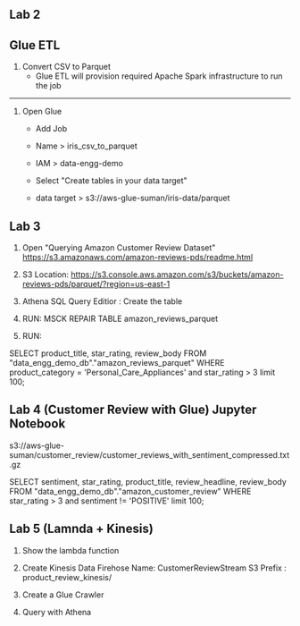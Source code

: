 Lab 2
-----

Glue ETL
--------

1. Convert CSV to Parquet 
    - Glue ETL will provision required Apache Spark infrastructure to run the job

----------------------------

1. Open Glue 
    - Add Job 
    - Name      > iris_csv_to_parquet
    - IAM       > data-engg-demo

    - Select "Create tables in your data target"
    - data target > s3://aws-glue-suman/iris-data/parquet

Lab 3 
-----

1. Open "Querying Amazon Customer Review Dataset"
    https://s3.amazonaws.com/amazon-reviews-pds/readme.html
    
2. S3 Location: https://s3.console.aws.amazon.com/s3/buckets/amazon-reviews-pds/parquet/?region=us-east-1

3. Athena SQL Query Editior : Create the table 

4. RUN: MSCK REPAIR TABLE amazon_reviews_parquet

5. RUN:

SELECT product_title, star_rating, review_body
FROM "data_engg_demo_db"."amazon_reviews_parquet" 
WHERE product_category = 'Personal_Care_Appliances'
and star_rating > 3
limit 100;

Lab 4 (Customer Review with Glue) Jupyter Notebook
---------------------------------------------------
s3://aws-glue-suman/customer_review/customer_reviews_with_sentiment_compressed.txt.gz

SELECT sentiment, star_rating, product_title, review_headline, review_body
FROM "data_engg_demo_db"."amazon_customer_review"
WHERE star_rating > 3 and sentiment != 'POSITIVE'
limit 100;

Lab 5 (Lamnda + Kinesis)
-------------------------

1. Show the lambda function 
2. Create Kinesis Data Firehose
    Name:   CustomerReviewStream
    S3 Prefix : product_review_kinesis/

3. Create a Glue Crawler 
4. Query with Athena 

